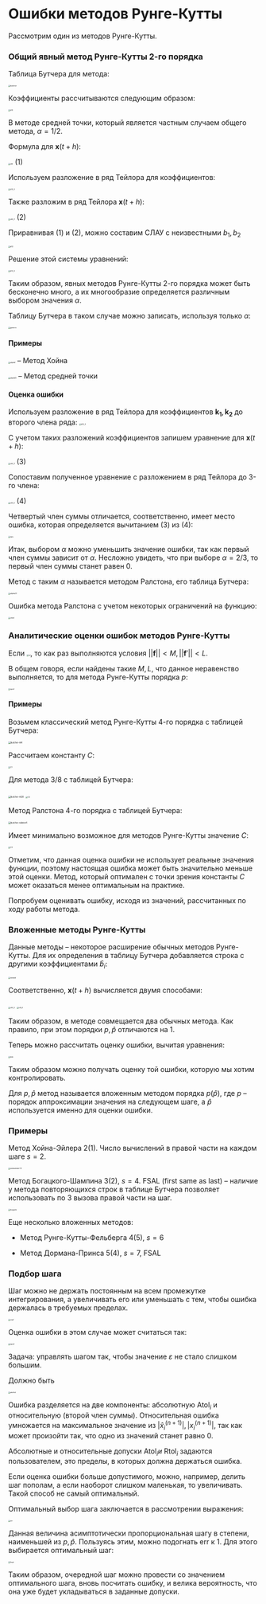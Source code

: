 # Ошибки методов Рунге-Кутты

Рассмотрим один из методов Рунге-Кутты.

### Общий явный метод Рунге-Кутты 2-го порядка

Таблица Бутчера для метода:

<img src=".\sources\LETI11\butcher.png" alt="butcher" style="zoom:25%;" />

Коэффициенты рассчитываются следующим образом:

<img src=".\sources\LETI11\k12.png" alt="k12" style="zoom:25%;" />

В методе средней точки, который является частным случаем общего метода, $\alpha = 1/2$.

Формула для $\mathbf{x}(t+h)$:

<img src=".\sources\LETI11\xth.png" alt="xth" style="zoom:25%;" />																(1)

Используем разложение в ряд Тейлора для коэффициентов:

<img src=".\sources\LETI11\k12_2.png" alt="k12_2" style="zoom:25%;" />

Также разложим в ряд Тейлора $\mathbf{x}(t+h)$:

<img src=".\sources\LETI11\xth_2.png" alt="xth_2" style="zoom:25%;" />                 																(2)

Приравнивая (1) и (2), можно составим СЛАУ с неизвестными $b_1, b_2$

<img src=".\sources\LETI11\b12.png" alt="b12" style="zoom:25%;" />

Решение этой системы уравнений:

<img src=".\sources\LETI11\b12_2.png" alt="b12_2" style="zoom:25%;" />

Таким образом, явных методов Рунге-Кутты 2-го порядка может быть бесконечно много, а их многообразие определяется различным выбором значения $\alpha$.

Таблицу Бутчера в таком случае можно записать, используя только $\alpha$:

<img src=".\sources\LETI11\generic.png" alt="generic" style="zoom:25%;" />

#### Примеры

<img src=".\sources\LETI11\alpha1.png" alt="alpha1" style="zoom:25%;" /> – Метод Хойна

<img src=".\sources\LETI11\alpha12.png" alt="alpha12" style="zoom:25%;" /> – Метод средней точки

#### Оценка ошибки

Используем разложение в ряд Тейлора для коэффициентов $\mathbf{k_1}, \mathbf{k_2}$ до второго члена ряда:
<img src=".\sources\LETI11\k12_3.png" alt="k12_3" style="zoom:25%;" />

С учетом таких разложений коэффициентов запишем уравнение для $\mathbf{x}(t+h)$:

<img src=".\sources\LETI11\xth_3.png" alt="xth_3" style="zoom:25%;" />													(3)

Сопоставим полученное уравнение с разложением в ряд Тейлора до 3-го члена:

<img src=".\sources\LETI11\xth_4.png" alt="xth_4" style="zoom:25%;" />											(4)

Четвертый член суммы отличается, соответственно, имеет место ошибка, которая определяется вычитанием (3) из (4):

<img src=".\sources\LETI11\eps.png" alt="eps" style="zoom:25%;" />

Итак, выбором $\alpha$ можно уменьшить значение ошибки, так как первый член суммы зависит от $\alpha$. Несложно увидеть, что при выборе $\alpha = 2/3$, то первый член суммы станет равен 0.

Метод с таким $\alpha$ называется методом Ралстона, его таблица Бутчера:

<img src=".\sources\LETI11\alpha23.png" alt="alpha23" style="zoom:25%;" />

Ошибка метода Ралстона с учетом некоторых ограничений на функцию:

<img src=".\sources\LETI11\chml.png" alt="chml" style="zoom:25%;" />

### Аналитические оценки ошибок методов Рунге-Кутты

Если <img src=".\sources\LETI11\ml.png" alt="ml" style="zoom:25%;" />, то как раз выполняются условия $||\mathbf{f}||<M, ||\mathbf{f}'||<L$. 

В общем говоря, если найдены такие $M,L$, что данное неравенство выполняется, то для метода Рунге-Кутты порядка $p$:

<img src=".\sources\LETI11\eps2.png" alt="eps2" style="zoom:25%;" />

#### Примеры

Возьмем классический метод Рунге-Кутты 4-го порядка с таблицей Бутчера:

<img src=".\sources\LETI3\butcher-rk4.png" alt="butcher-rk4" style="zoom:30%;" />

Рассчитаем константу $C$:

<img src=".\sources\LETI11\C1.png" alt="C1" style="zoom:25%;" />

Для метода 3/8 с таблицей Бутчера:

<img src=".\sources\LETI3\butcher-rk38.png" alt="butcher-rk38" style="zoom:30%;" />

<img src=".\sources\LETI11\C2.png" alt="C2" style="zoom:25%;" />

Метод Ралстона 4-го порядка с таблицей Бутчера:

<img src=".\sources\LETI3\butcher-ralston4.png" alt="butcher-ralston4" style="zoom:30%;" />

Имеет минимально возможное для методов Рунге-Кутты значение $C$:

<img src=".\sources\LETI11\C3.png" alt="C3" style="zoom:25%;" />

Отметим, что данная оценка ошибки не использует реальные значения функции, поэтому настоящая ошибка может быть значительно меньше этой оценки. Метод, который оптимален с точки зрения константы $C$ может оказаться менее оптимальным на практике.

Попробуем оценивать ошибку, исходя из значений, рассчитанных по ходу работы метода.

### Вложенные методы Рунге-Кутты

Данные методы – некоторое расширение обычных методов Рунге-Кутты. Для их определения в таблицу Бутчера добавляется строка с другими коэффициентами $\hat{b}_i$:

<img src=".\sources\LETI11\nested.png" alt="nested" style="zoom:25%;" />

Соответственно, $\mathbf{x}(t+h)$ вычисляется двумя способами:

<img src=".\sources\LETI11\xth_5.png" alt="xth_5" style="zoom:25%;" />

<img src=".\sources\LETI11\xth_6.png" alt="xth_6" style="zoom:25%;" />

Таким образом, в методе совмещается два обычных метода. Как правило, при этом порядки $p, \hat{p}$ отличаются на 1.

Теперь можно рассчитать оценку ошибки, вычитая уравнения:

<img src=".\sources\LETI11\bibi.png" alt="bibi" style="zoom:25%;" />

Таким образом можно получать оценку той ошибки, которую мы хотим контролировать.

Для $p, \hat{p}$ метод называется вложенным методом порядка $p(\hat{p})$, где $p$ – порядок аппроксимации значения на следующем шаге, а $\hat{p}$ используется именно для оценки ошибки.

### Примеры

Метод Хойна-Эйлера 2(1). Число вычислений в правой части на каждом шаге $s=2$.

<img src=".\sources\LETI3\embedded-12.png" alt="embedded-12" style="zoom:25%;" />

Метод Богацкого-Шампина 3(2), $s=4$.  FSAL (first same as last) – наличие у метода повторяющихся строк в таблице Бутчера позволяет использовать по 3 вызова правой части на шаг.

<img src=".\sources\LETI11\bogacki.png" alt="bogacki" style="zoom:25%;" />

Еще несколько вложенных методов:

* Метод Рунге-Кутты-Фельберга 4(5), $s=6$

* Метод Дормана-Принса 5(4), $s=7$, FSAL

### Подбор шага

Шаг можно не держать постоянным на всем промежутке интегрирования, а увеличивать его или уменьшать с тем, чтобы ошибка держалась в требуемых пределах.

<img src=".\sources\LETI11\xnp1.png" alt="xnp1" style="zoom:25%;" />

Оценка ошибки в этом случае может считаться так:

<img src=".\sources\LETI11\eps3.png" alt="eps3" style="zoom:25%;" />

Задача: управлять шагом так, чтобы значение $\varepsilon$ не стало слишком большим.

Должно быть

<img src=".\sources\LETI11\atolrtol.png" alt="atolrtol" style="zoom:25%;" />

Ошибка разделяется на две компоненты: абсолютную $\mathrm{Atol}_i$ и относительную (второй член суммы). Относительная ошибка умножается на максимальное значение из $|\hat{x}_i^{(n+1)}|, |x_i^{(n+1)}|$, так как может произойти так, что одно из значений станет равно 0.

Абсолютные и относительные допуски $\mathrm{Atol}_i и$ $\mathrm{Rtol}_i$ задаются пользователем, это пределы, в которых должна держаться ошибка.

Если оценка ошибки больше допустимого, можно, например, делить шаг пополам, а если наоборот слишком маленькая, то увеличивать. Такой способ не самый оптимальный.

Оптимальный выбор шага заключается в рассмотрении выражения:

<img src=".\sources\LETI11\err.png" alt="err" style="zoom:25%;" />

Данная величина асимптотически пропорциональная шагу в степени, наименьшей из $p, \hat{p}$. Пользуясь этим, можно подогнать $\mathrm{err}$ к 1. Для этого выбирается оптимальный шаг:

<img src=".\sources\LETI11\hopt.png" alt="hopt" style="zoom:25%;" />

Таким образом, очередной шаг можно провести со значением оптимального шага, вновь посчитать ошибку, и велика вероятность, что она уже будет укладываться в заданные допуски.